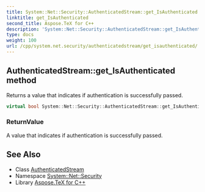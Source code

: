 ```yaml
---
title: System::Net::Security::AuthenticatedStream::get_IsAuthenticated method
linktitle: get_IsAuthenticated
second_title: Aspose.TeX for C++
description: 'System::Net::Security::AuthenticatedStream::get_IsAuthenticated method. Returns a value that indicates if authentication is successfully passed in C++.'
type: docs
weight: 100
url: /cpp/system.net.security/authenticatedstream/get_isauthenticated/
---
```

## AuthenticatedStream::get_IsAuthenticated method


Returns a value that indicates if authentication is successfully passed.

```cpp
virtual bool System::Net::Security::AuthenticatedStream::get_IsAuthenticated() const =0
```


### ReturnValue

A value that indicates if authentication is successfully passed.

## See Also

* Class [AuthenticatedStream](../)
* Namespace [System::Net::Security](../../)
* Library [Aspose.TeX for C++](../../../)
